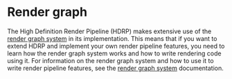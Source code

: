 # Render graph

The High Definition Render Pipeline (HDRP) makes extensive use of the [render graph system](https://docs.unity3d.com/Packages/com.unity.render-pipelines.core@latest/index.html?subfolder=/manual/render-graph-system.html) in its implementation. This means that if you want to extend HDRP and implement your own render pipeline features, you need to learn how the render graph system works and how to write rendering code using it. For information on the render graph system and how to use it to write render pipeline features, see the [render graph system](https://docs.unity3d.com/Packages/com.unity.render-pipelines.core@latest/index.html?subfolder=/manual/render-graph-system.html) documentation.